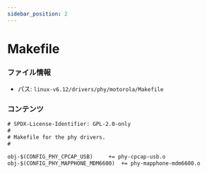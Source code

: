 ```yaml
---
sidebar_position: 2
---
```

# Makefile

### ファイル情報

- パス: `linux-v6.12/drivers/phy/motorola/Makefile`

### コンテンツ

```txt
# SPDX-License-Identifier: GPL-2.0-only
#
# Makefile for the phy drivers.
#

obj-$(CONFIG_PHY_CPCAP_USB)		+= phy-cpcap-usb.o
obj-$(CONFIG_PHY_MAPPHONE_MDM6600)	+= phy-mapphone-mdm6600.o

```
